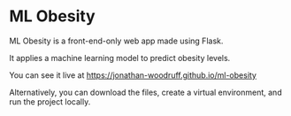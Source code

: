 # ML Obesity

ML Obesity is a front-end-only web app made using Flask.

It applies a machine learning model to predict obesity levels.

You can see it live at https://jonathan-woodruff.github.io/ml-obesity

Alternatively, you can download the files, create a virtual environment, and run the project locally.